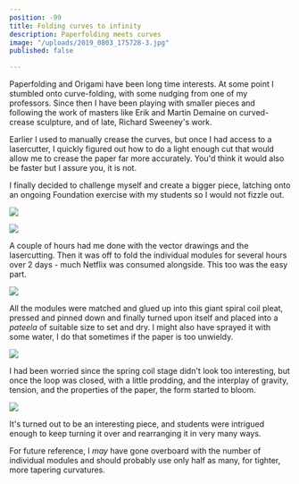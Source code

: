 ```yaml
---
position: -99
title: Folding curves to infinity
description: Paperfolding meets curves
image: "/uploads/2019_0803_175728-3.jpg"
published: false

---
```

Paperfolding and Origami have been long time interests. At some point I stumbled onto curve-folding, with some nudging from one of my professors. Since then I have been playing with smaller pieces and following the work of masters like Erik and Martin Demaine on curved-crease sculpture, and of late, Richard Sweeney's work.

Earlier I used to manually crease the curves, but once I had access to a lasercutter, I quickly figured out how to do a light enough cut that would allow me to crease the paper far more accurately. You'd think it would also be faster but I assure you, it is not.

I finally decided to challenge myself and create a bigger piece, latching onto an ongoing Foundation exercise with my students so I would not fizzle out. 

![](/uploads/2019_0802_162450.jpg)

![](/uploads/2019_0802_162443.jpg)

A couple of hours had me done with the vector drawings and the lasercutting. Then it was off to fold the individual modules for several hours over 2 days - much Netflix was consumed alongside. This too was the easy part.

![](/uploads/2019_0802_195818.jpg)

All the modules were matched and glued up into this giant spiral coil pleat, pressed and pinned down and finally turned upon itself and placed into a _pateela_ of suitable size to set and dry. I might also have sprayed it with some water, I do that sometimes if the paper is too unwieldy.

![](/uploads/2019_0803_175706-bkg-edit.jpg)

I had been worried since the spring coil stage didn't look too interesting, but once the loop was closed, with a little prodding, and the interplay of gravity, tension, and the properties of the paper, the form started to bloom.

![](/uploads/2019_0803_175721.jpg)

It's turned out to be an interesting piece, and students were intrigued enough to keep turning it over and rearranging it in very many ways.

For future reference, I _may_ have gone overboard with the number of individual modules and should probably use only half as many, for tighter, more tapering curvatures.